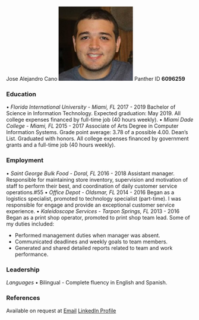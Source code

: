 Jose Alejandro Cano
![Profile Picture](https://raw.githubusercontent.com/jcano048/Jose-Cano/master/Profile%20Picture.jpg)
Panther ID **6096259**
### Education
• _Florida International University - Miami, FL_
2017 - 2019
Bachelor of Science in Information Technology. Expected graduation: May 2019. All college expenses financed by full-time job (40 hours weekly).
• _Miami Dade College - Miami, FL_
2015 - 2017
Associate of Arts Degree in Computer Information Systems. Grade point average: 3.78 of a possible 4.00. Dean’s List. Graduated with honors. All college expenses financed by government grants and a full-time job (40 hours weekly).
### Employment
• _Saint George Bulk Food - Doral, FL_
2016 - 2018
Assistant manager. Responsible for maintaining store inventory, supervision and motivation of staff to perform their best, and coordination of daily customer service operations.#55
• _Office Depot - Oldsmar, FL_
2014 - 2016
Began as a logistics specialist, promoted to technology specialist (part-time). I was responsible for engage and provide an exceptional customer service experience.
• _Kaleidoscope Services - Tarpon Springs, FL_
2013 - 2016
Began as a print shop operator, promoted to print shop team lead. Some of my duties included:
- Performed management duties when manager was absent.
- Communicated deadlines and weekly goals to team members.
- Generated and shared detailed reports related to team and work performance.
### Leadership
_Languages_
• Bilingual - Complete fluency in English and Spanish.
### References
Available on request at [Email](to:jcano048@fiu.edu)
[LinkedIn Profile](http://www.linkedin.com/in/jcano048)
